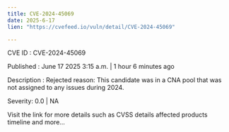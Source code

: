 ```yaml
---
title: CVE-2024-45069
date: 2025-6-17
lien: "https://cvefeed.io/vuln/detail/CVE-2024-45069"

---
```


CVE ID : CVE-2024-45069

Published :  June 17
2025
3:15 a.m. | 1 hour
6 minutes ago

Description : Rejected reason: This candidate was in a CNA pool that was not assigned to any issues during 2024.

Severity: 0.0 | NA

Visit the link for more details
such as CVSS details
affected products
timeline
and more...
